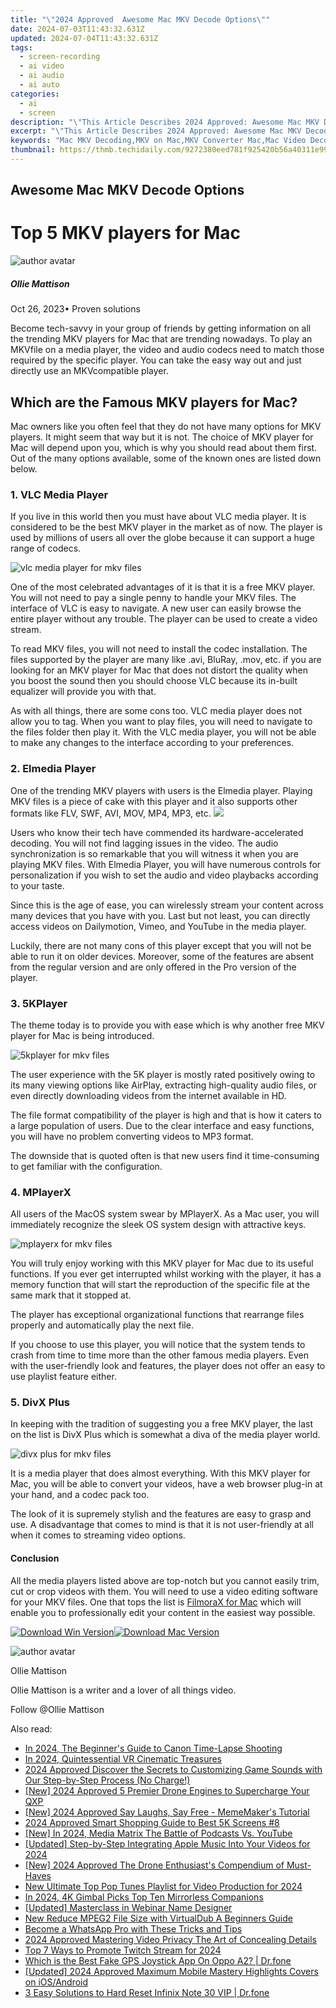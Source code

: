```yaml
---
title: "\"2024 Approved  Awesome Mac MKV Decode Options\""
date: 2024-07-03T11:43:32.631Z
updated: 2024-07-04T11:43:32.631Z
tags: 
  - screen-recording
  - ai video
  - ai audio
  - ai auto
categories: 
  - ai
  - screen
description: "\"This Article Describes 2024 Approved: Awesome Mac MKV Decode Options\""
excerpt: "\"This Article Describes 2024 Approved: Awesome Mac MKV Decode Options\""
keywords: "Mac MKV Decoding,MKV on Mac,MKV Converter Mac,Mac Video Decoder,MKV Extraction Mac,Decode MKV Mac,MacMKV Cutting Tools"
thumbnail: https://thmb.techidaily.com/9272380eed781f925420b56a40311e99d78bb46c4ad65f2c158ff8f924f60868.jpg
---
```


## Awesome Mac MKV Decode Options

# Top 5 MKV players for Mac

![author avatar](https://images.wondershare.com/filmora/article-images/ollie-mattison.jpg)

##### Ollie Mattison

 Oct 26, 2023• Proven solutions

Become tech-savvy in your group of friends by getting information on all the trending MKV players for Mac that are trending nowadays. To play an MKVfile on a media player, the video and audio codecs need to match those required by the specific player. You can take the easy way out and just directly use an MKVcompatible player.

## Which are the Famous MKV players for Mac?

Mac owners like you often feel that they do not have many options for MKV players. It might seem that way but it is not. The choice of MKV player for Mac will depend upon you, which is why you should read about them first. Out of the many options available, some of the known ones are listed down below.

### 1. VLC Media Player

If you live in this world then you must have about VLC media player. It is considered to be the best MKV player in the market as of now. The player is used by millions of users all over the globe because it can support a huge range of codecs.

 ![vlc media player for mkv files](https://images.wondershare.com/filmora/Mac-articles/vlc-media-player-for-mkv-files.jpg)

One of the most celebrated advantages of it is that it is a free MKV player. You will not need to pay a single penny to handle your MKV files. The interface of VLC is easy to navigate. A new user can easily browse the entire player without any trouble. The player can be used to create a video stream.

To read MKV files, you will not need to install the codec installation. The files supported by the player are many like .avi, BluRay, .mov, etc. if you are looking for an MKV player for Mac that does not distort the quality when you boost the sound then you should choose VLC because its in-built equalizer will provide you with that.

As with all things, there are some cons too. VLC media player does not allow you to tag. When you want to play files, you will need to navigate to the files folder then play it. With the VLC media player, you will not be able to make any changes to the interface according to your preferences.

### 2. Elmedia Player

One of the trending MKV players with users is the Elmedia player. Playing MKV files is a piece of cake with this player and it also supports other formats like FLV, SWF, AVI, MOV, MP4, MP3, etc. ![](https://images.wondershare.com/filmora/Mac-articles/elmedia-player-for-mkv-files.jpg)

Users who know their tech have commended its hardware-accelerated decoding. You will not find lagging issues in the video. The audio synchronization is so remarkable that you will witness it when you are playing MKV files. With Elmedia Player, you will have numerous controls for personalization if you wish to set the audio and video playbacks according to your taste.

Since this is the age of ease, you can wirelessly stream your content across many devices that you have with you. Last but not least, you can directly access videos on Dailymotion, Vimeo, and YouTube in the media player.

Luckily, there are not many cons of this player except that you will not be able to run it on older devices. Moreover, some of the features are absent from the regular version and are only offered in the Pro version of the player.

### 3. 5KPlayer

The theme today is to provide you with ease which is why another free MKV player for Mac is being introduced.

 ![5kplayer for mkv files](https://images.wondershare.com/filmora/Mac-articles/5kplayer-for-mkv-files.jpg)

The user experience with the 5K player is mostly rated positively owing to its many viewing options like AirPlay, extracting high-quality audio files, or even directly downloading videos from the internet available in HD.

The file format compatibility of the player is high and that is how it caters to a large population of users. Due to the clear interface and easy functions, you will have no problem converting videos to MP3 format.

The downside that is quoted often is that new users find it time-consuming to get familiar with the configuration.

### 4. MPlayerX

All users of the MacOS system swear by MPlayerX. As a Mac user, you will immediately recognize the sleek OS system design with attractive keys.

 ![mplayerx for mkv files](https://images.wondershare.com/filmora/Mac-articles/mplayerx-for-mkv-files.jpg)

You will truly enjoy working with this MKV player for Mac due to its useful functions. If you ever get interrupted whilst working with the player, it has a memory function that will start the reproduction of the specific file at the same mark that it stopped at.

The player has exceptional organizational functions that rearrange files properly and automatically play the next file.

If you choose to use this player, you will notice that the system tends to crash from time to time more than the other famous media players. Even with the user-friendly look and features, the player does not offer an easy to use playlist feature either.

### 5. DivX Plus

In keeping with the tradition of suggesting you a free MKV player, the last on the list is DivX Plus which is somewhat a diva of the media player world.

 ![divx plus for mkv files](https://images.wondershare.com/filmora/Mac-articles/divx-plus-for-mkv-files.jpg)

It is a media player that does almost everything. With this MKV player for Mac, you will be able to convert your videos, have a web browser plug-in at your hand, and a codec pack too.

The look of it is supremely stylish and the features are easy to grasp and use. A disadvantage that comes to mind is that it is not user-friendly at all when it comes to streaming video options.

#### Conclusion

All the media players listed above are top-notch but you cannot easily trim, cut or crop videos with them. You will need to use a video editing software for your MKV files. One that tops the list is [FilmoraX for Mac](https://tools.techidaily.com/wondershare/filmora/download/) which will enable you to professionally edit your content in the easiest way possible.

[![Download Win Version](https://images.wondershare.com/filmora/guide/download-btn-win.jpg)](https://tools.techidaily.com/wondershare/filmora/download/)[![Download Mac Version](https://images.wondershare.com/filmora/guide/download-btn-mac.jpg)](https://tools.techidaily.com/wondershare/filmora/download/)

![author avatar](https://images.wondershare.com/filmora/article-images/ollie-mattison.jpg)

Ollie Mattison

Ollie Mattison is a writer and a lover of all things video.

Follow @Ollie Mattison


<ins class="adsbygoogle"
     style="display:block"
     data-ad-format="autorelaxed"
     data-ad-client="ca-pub-7571918770474297"
     data-ad-slot="1223367746"></ins>



<ins class="adsbygoogle"
     style="display:block"
     data-ad-client="ca-pub-7571918770474297"
     data-ad-slot="8358498916"
     data-ad-format="auto"
     data-full-width-responsive="true"></ins>


<span class="atpl-alsoreadstyle">Also read:</span>
<div><ul>
<li><a href="https://fox-blue.techidaily.com/in-2024-the-beginners-guide-to-canon-time-lapse-shooting/"><u>In 2024, The Beginner's Guide to Canon Time-Lapse Shooting</u></a></li>
<li><a href="https://fox-blue.techidaily.com/in-2024-quintessential-vr-cinematic-treasures/"><u>In 2024, Quintessential VR Cinematic Treasures</u></a></li>
<li><a href="https://fox-blue.techidaily.com/2024-approved-discover-the-secrets-to-customizing-game-sounds-with-our-step-by-step-process-no-charge/"><u>2024 Approved  Discover the Secrets to Customizing Game Sounds with Our Step-by-Step Process (No Charge!)</u></a></li>
<li><a href="https://fox-blue.techidaily.com/new-2024-approved-5-premier-drone-engines-to-supercharge-your-qxp/"><u>[New] 2024 Approved  5 Premier Drone Engines to Supercharge Your QXP</u></a></li>
<li><a href="https://fox-blue.techidaily.com/new-2024-approved-say-laughs-say-free-mememakers-tutorial/"><u>[New] 2024 Approved  Say Laughs, Say Free - MemeMaker's Tutorial</u></a></li>
<li><a href="https://fox-blue.techidaily.com/2024-approved-smart-shopping-guide-to-best-5k-screens-8/"><u>2024 Approved  Smart Shopping Guide to Best 5K Screens #8</u></a></li>
<li><a href="https://fox-blue.techidaily.com/new-in-2024-media-matrix-the-battle-of-podcasts-vs-youtube/"><u>[New] In 2024, Media Matrix  The Battle of Podcasts Vs. YouTube</u></a></li>
<li><a href="https://fox-blue.techidaily.com/updated-step-by-step-integrating-apple-music-into-your-videos-for-2024/"><u>[Updated] Step-by-Step  Integrating Apple Music Into Your Videos for 2024</u></a></li>
<li><a href="https://fox-blue.techidaily.com/new-2024-approved-the-drone-enthusiasts-compendium-of-must-haves/"><u>[New] 2024 Approved  The Drone Enthusiast's Compendium of Must-Haves</u></a></li>
<li><a href="https://sound-optimizing.techidaily.com/new-ultimate-top-pop-tunes-playlist-for-video-production-for-2024/"><u>New Ultimate Top Pop Tunes Playlist for Video Production for 2024</u></a></li>
<li><a href="https://extra-hints.techidaily.com/in-2024-4k-gimbal-picks-top-ten-mirrorless-companions/"><u>In 2024, 4K Gimbal Picks  Top Ten Mirrorless Companions</u></a></li>
<li><a href="https://extra-support.techidaily.com/updated-masterclass-in-webinar-name-designer/"><u>[Updated] Masterclass in Webinar Name Designer</u></a></li>
<li><a href="https://ai-video-tools.techidaily.com/new-reduce-mpeg2-file-size-with-virtualdub-a-beginners-guide/"><u>New Reduce MPEG2 File Size with VirtualDub A Beginners Guide</u></a></li>
<li><a href="https://extra-information.techidaily.com/become-a-whatsapp-pro-with-these-tricks-and-tips/"><u>Become a WhatsApp Pro with These Tricks and Tips</u></a></li>
<li><a href="https://remote-screen-capture.techidaily.com/2024-approved-mastering-video-privacy-the-art-of-concealing-details/"><u>2024 Approved  Mastering Video Privacy  The Art of Concealing Details</u></a></li>
<li><a href="https://ai-voice-clone.techidaily.com/top-7-ways-to-promote-twitch-stream-for-2024/"><u>Top 7 Ways to Promote Twitch Stream for 2024</u></a></li>
<li><a href="https://fake-location.techidaily.com/which-is-the-best-fake-gps-joystick-app-on-oppo-a2-drfone-by-drfone-virtual-android/"><u>Which is the Best Fake GPS Joystick App On Oppo A2? | Dr.fone</u></a></li>
<li><a href="https://instagram-video-files.techidaily.com/updated-2024-approved-maximum-mobile-mastery-highlights-covers-on-iosandroid/"><u>[Updated] 2024 Approved  Maximum Mobile Mastery  Highlights Covers on iOS/Android</u></a></li>
<li><a href="https://phone-solutions.techidaily.com/3-easy-solutions-to-hard-reset-infinix-note-30-vip-drfone-by-drfone-reset-android-reset-android/"><u>3 Easy Solutions to Hard Reset Infinix Note 30 VIP | Dr.fone</u></a></li>
</ul></div>
